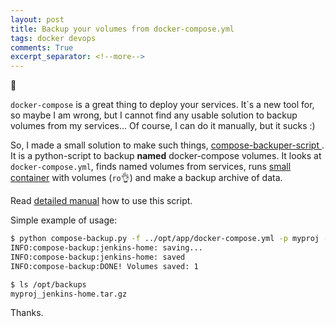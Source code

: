 ```yaml
---
layout: post
title: Backup your volumes from docker-compose.yml
tags: docker devops
comments: True
excerpt_separator: <!--more-->
---
```


:electric_plug: 

`docker-compose` is a great thing to deploy your services. It\`s a new tool for, so maybe I am wrong, but I cannot find any usable solution to backup volumes from my services... Of course, I can do it manually, but it sucks :)

<!--more-->

So, I made a small solution to make such things, [compose-backuper-script
](https://github.com/approximatenumber/compose-backuper-script). It is a python-script to backup **named** docker-compose volumes. It looks at `docker-compose.yml`, finds named volumes from services, runs [small container](https://hub.docker.com/r/approximatenumber/compose-backuper/) with volumes (`ro`👌) and make a backup archive of data.

Read [detailed manual](https://github.com/approximatenumber/compose-backuper-script/blob/master/README.md) how to use this script.

Simple example of usage:

```sh
$ python compose-backup.py -f ../opt/app/docker-compose.yml -p myproj -d /opt/backups/
INFO:compose-backup:jenkins-home: saving...
INFO:compose-backup:jenkins-home: saved
INFO:compose-backup:DONE! Volumes saved: 1

$ ls /opt/backups
myproj_jenkins-home.tar.gz
```

Thanks.


